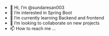 - 👋 Hi, I’m @sundaresan003
- 👀 I’m interested in Spring Boot 
- 🌱 I’m currently learning Backend and frontend 
- 💞️ I’m looking to collaborate on new projects 
- 📫 How to reach me ...

<!---
sundaresan003/sundaresan003 is a ✨ special ✨ repository because its `README.md` (this file) appears on your GitHub profile.
You can click the Preview link to take a look at your changes.
--->
